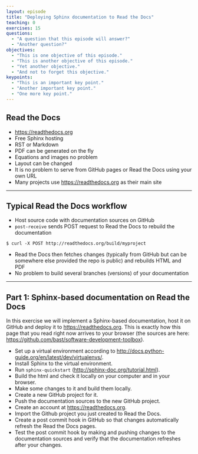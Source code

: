 ```yaml
---
layout: episode
title: "Deploying Sphinx documentation to Read the Docs"
teaching: 0
exercises: 15
questions:
  - "A question that this episode will answer?"
  - "Another question?"
objectives:
  - "This is one objective of this episode."
  - "This is another objective of this episode."
  - "Yet another objective."
  - "And not to forget this objective."
keypoints:
  - "This is an important key point."
  - "Another important key point."
  - "One more key point."
---
```


## Read the Docs

- https://readthedocs.org
- Free Sphinx hosting
- RST or Markdown
- PDF can be generated on the fly
- Equations and images no problem
- Layout can be changed
- It is no problem to serve from GitHub pages or Read the Docs using your own URL
- Many projects use https://readthedocs.org as their main site

---

## Typical Read the Docs workflow

- Host source code with documentation sources on GitHub
- `post-receive` sends POST request to Read the Docs to rebuild the documentation

```shell
$ curl -X POST http://readthedocs.org/build/myproject
```

- Read the Docs then fetches changes (typically from GitHub but can be somewhere else provided the repo is public)
  and rebuilds HTML and PDF
- No problem to build several branches (versions) of your documentation

---

## Part 1: Sphinx-based documentation on Read the Docs

In this exercise we will implement a Sphinx-based documentation, host it on
GitHub and deploy it to https://readthedocs.org. This is exactly how this
page that you read right now arrives to your browser (the sources are here:
https://github.com/bast/software-development-toolbox).

- Set up a virtual environment according to http://docs.python-guide.org/en/latest/dev/virtualenvs/.
- Install Sphinx to the virtual environment.
- Run ``sphinx-quickstart`` (http://sphinx-doc.org/tutorial.html).
- Build the html and check it locally on your computer and in your browser.
- Make some changes to it and build them locally.
- Create a new GitHub project for it.
- Push the documentation sources to the new GitHub project.
- Create an account at https://readthedocs.org.
- Import the Github project you just created to Read the Docs.
- Create a post commit hook in GitHub so that changes automatically refresh the Read the Docs pages.
- Test the post commit hook by making and pushing changes to the documentation sources and verify
  that the documentation refreshes after your changes.
